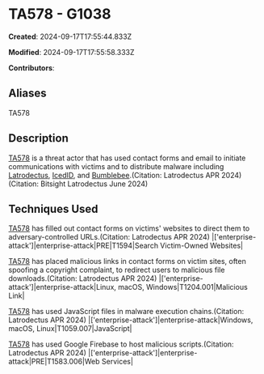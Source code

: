 # TA578 - G1038

**Created**: 2024-09-17T17:55:44.833Z

**Modified**: 2024-09-17T17:55:58.333Z

**Contributors**: 

## Aliases

TA578

## Description

[TA578](https://attack.mitre.org/groups/G1038) is a threat actor that has used contact forms and email to initiate communications with victims and to distribute malware including [Latrodectus](https://attack.mitre.org/software/S1160), [IcedID](https://attack.mitre.org/software/S0483), and [Bumblebee](https://attack.mitre.org/software/S1039).(Citation: Latrodectus APR 2024)(Citation: Bitsight Latrodectus June 2024)

## Techniques Used


[TA578](https://attack.mitre.org/groups/G1038) has filled out contact forms on victims' websites to direct them to adversary-controlled URLs.(Citation: Latrodectus APR 2024)
|['enterprise-attack']|enterprise-attack|PRE|T1594|Search Victim-Owned Websites|


[TA578](https://attack.mitre.org/groups/G1038) has placed malicious links in contact forms on victim sites, often spoofing a copyright complaint, to redirect users to malicious file downloads.(Citation: Latrodectus APR 2024)
|['enterprise-attack']|enterprise-attack|Linux, macOS, Windows|T1204.001|Malicious Link|


[TA578](https://attack.mitre.org/groups/G1038) has used JavaScript files in malware execution chains.(Citation: Latrodectus APR 2024)
|['enterprise-attack']|enterprise-attack|Windows, macOS, Linux|T1059.007|JavaScript|


[TA578](https://attack.mitre.org/groups/G1038) has used Google Firebase to host malicious scripts.(Citation: Latrodectus APR 2024)
|['enterprise-attack']|enterprise-attack|PRE|T1583.006|Web Services|

